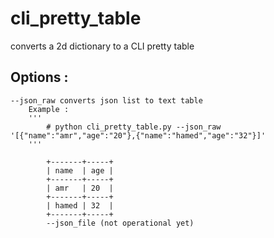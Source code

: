 # cli_pretty_table
 converts a 2d dictionary to a CLI pretty table 
## Options : 
    --json_raw converts json list to text table 
        Example : 
        '''
            # python cli_pretty_table.py --json_raw '[{"name":"amr","age":"20"},{"name":"hamed","age":"32"}]'
        '''

            +-------+-----+
            | name  | age |
            +-------+-----+
            | amr   | 20  |
            +-------+-----+
            | hamed | 32  |
            +-------+-----+
            --json_file (not operational yet)
